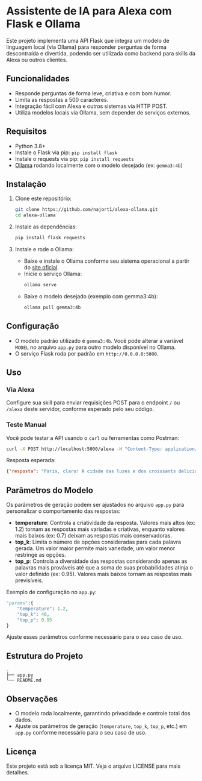 # Assistente de IA para Alexa com Flask e Ollama

Este projeto implementa uma API Flask que integra um modelo de linguagem local (via Ollama) para responder perguntas de forma descontraída e divertida, podendo ser utilizada como backend para skills da Alexa ou outros clientes.

## Funcionalidades

- Responde perguntas de forma leve, criativa e com bom humor.
- Limita as respostas a 500 caracteres.
- Integração fácil com Alexa e outros sistemas via HTTP POST.
- Utiliza modelos locais via Ollama, sem depender de serviços externos.

## Requisitos

- Python 3.8+
- Instale o Flask via pip: `pip install flask`
- Instale o requests via pip: `pip install requests`
- [Ollama](https://ollama.com/) rodando localmente com o modelo desejado (ex: `gemma3:4b`)

## Instalação

1. Clone este repositório:
   ```bash
   git clone https://github.com/najort1/alexa-ollama.git
   cd alexa-ollama
   ```

2. Instale as dependências:
   ```bash
   pip install flask requests
   ```

3. Instale e rode o Ollama:
   - Baixe e instale o Ollama conforme seu sistema operacional a partir do [site oficial](https://ollama.com/).
   - Inicie o serviço Ollama:
     ```bash
     ollama serve
     ```
   - Baixe o modelo desejado (exemplo com gemma3:4b):
     ```bash
     ollama pull gemma3:4b
     ```

## Configuração

- O modelo padrão utilizado é `gemma3:4b`. Você pode alterar a variável `MODEL` no arquivo `app.py` para outro modelo disponível no Ollama.
- O serviço Flask roda por padrão em `http://0.0.0.0:5000`.

## Uso

### Via Alexa

Configure sua skill para enviar requisições POST para o endpoint `/` ou `/alexa` deste servidor, conforme esperado pelo seu código.

### Teste Manual

Você pode testar a API usando o `curl` ou ferramentas como Postman:

```bash
curl -X POST http://localhost:5000/alexa -H "Content-Type: application/json" -d '{"pergunta": "Qual a capital da França?"}'
```

Resposta esperada:
```json
{"resposta": "Paris, claro! A cidade das luzes e dos croissants deliciosos."}
```

## Parâmetros do Modelo

Os parâmetros de geração podem ser ajustados no arquivo `app.py` para personalizar o comportamento das respostas:

- **temperature**: Controla a criatividade da resposta. Valores mais altos (ex: 1.2) tornam as respostas mais variadas e criativas, enquanto valores mais baixos (ex: 0.7) deixam as respostas mais conservadoras.
- **top_k**: Limita o número de opções consideradas para cada palavra gerada. Um valor maior permite mais variedade, um valor menor restringe as opções.
- **top_p**: Controla a diversidade das respostas considerando apenas as palavras mais prováveis até que a soma de suas probabilidades atinja o valor definido (ex: 0.95). Valores mais baixos tornam as respostas mais previsíveis.

Exemplo de configuração no `app.py`:
```python
"params":{
    "temperature": 1.2,
    "top_k": 40,
    "top_p": 0.95
}
```

Ajuste esses parâmetros conforme necessário para o seu caso de uso.

## Estrutura do Projeto

```
.
├── app.py
└── README.md
```

## Observações

- O modelo roda localmente, garantindo privacidade e controle total dos dados.
- Ajuste os parâmetros de geração (`temperature`, `top_k`, `top_p`, etc.) em `app.py` conforme necessário para o seu caso de uso.

## Licença

Este projeto está sob a licença MIT. Veja o arquivo LICENSE para mais detalhes.
